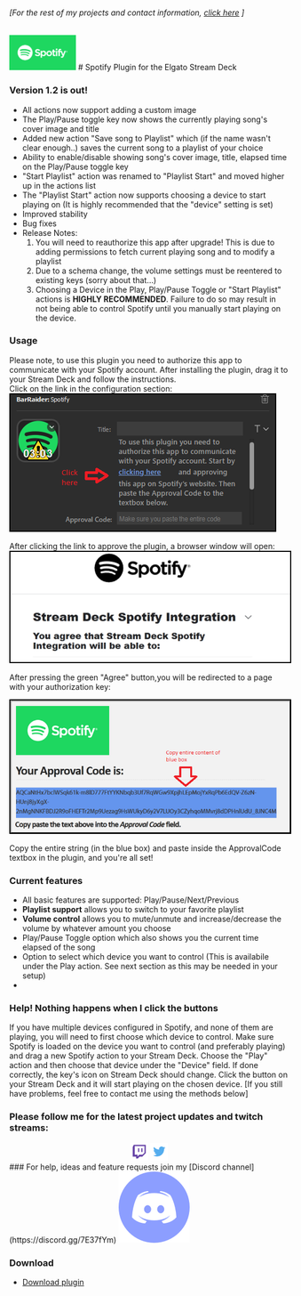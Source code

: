 ###### [For the rest of my projects and contact information, [click here](https://barraider.github.io) ]

<img src="/images/spotlogo.png" height="63" width="120"/> 
# Spotify Plugin for the Elgato Stream Deck

### Version 1.2 is out!
- All actions now support adding a custom image
- The Play/Pause toggle key now shows the currently playing song's cover image and title
- Added new action "Save song to Playlist" which (if the name wasn't clear enough..) saves the current song to a playlist of your choice
- Ability to enable/disable showing song's cover image, title, elapsed time on the Play/Pause toggle key
- "Start Playlist" action was renamed to "Playlist Start" and moved higher up in the actions list
- The "Playlist Start" action now supports choosing a device to start playing on (It is highly recommended that the "device" setting is set)
- Improved stability
- Bug fixes
- Release Notes: 
	1. You will need to reauthorize this app after upgrade! This is due to adding permissions to fetch current playing song and to modify a playlist
	2. Due to a schema change, the volume settings must be reentered to existing keys (sorry about that...)
	3. Choosing a Device in the Play, Play/Pause Toggle or "Start Playlist" actions is **HIGHLY RECOMMENDED**. Failure to do so may result in not being able to control Spotify until you manually start playing on the device.


### Usage

Please note, to use this plugin you need to authorize this app to communicate with your Spotify account. After installing the plugin, drag it to your Stream Deck and follow the instructions.  
Click on the link in the configuration section:  
<img src="/images/spothelp0.png" style="border:2px solid black"/>  

After clicking the link to approve the plugin, a browser window will open:  
<img src="/images/spothelp1.png" style="border:2px solid black" />  

After pressing the green "Agree" button,you will be redirected to a page with your authorization key:

<img src="/images/spothelp2.png" style="border:2px solid black" />  

Copy the entire string (in the blue box) and paste inside the ApprovalCode textbox in the plugin, and you're all set!

### Current features

- All basic features are supported: Play/Pause/Next/Previous
- **Playlist support** allows you to switch to your favorite playlist
- **Volume control** allows you to mute/unmute and increase/decrease the volume by whatever amount you choose
- Play/Pause Toggle option which also shows you the current time elapsed of the song
- Option to select which device you want to control (This is availabile under the Play action. See next section as this may be needed in your setup)
- 

### Help! Nothing happens when I click the buttons
If you have multiple devices configured in Spotify, and none of them are playing, you will need to first choose which device to control. Make sure Spotify is loaded on the device you want to control (and preferably playing) and drag a new Spotify action to your Stream Deck. Choose the "Play" action and then choose that device under the "Device" field. If done correctly, the key's icon on Stream Deck should change. Click the button on your Stream Deck and it will start playing on the chosen device.
[If you still have problems, feel free to contact me using the methods below]

### Please follow me for the latest project updates and twitch streams:  
<div align="center">
<a href="https://www.twitch.tv/barraider/" alt="@BarRaider"><img src="/images/twitch.png" height="32" width="32"/></a> 
<a href="https://twitter.com/realBarRaider" alt="@realBarRaider"><img src="/images/brtwit.png" height="32" width="32"/></a> 
</div>
### For help, ideas and feature requests join my [Discord channel](https://discord.gg/7E37fYm) <a href="https://discord.gg/7E37fYm"><img src="/images/discord.png" class="discord-img"></a>

### Download

* [Download plugin](https://github.com/BarRaider/barraider.github.io/raw/master/utils/com.barraider.spotify.streamDeckPlugin)

